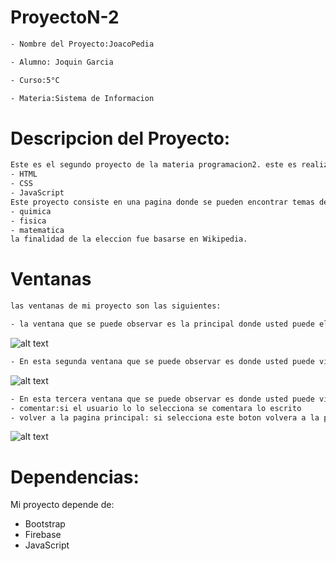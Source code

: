 # ProyectoN-2
```sh
- Nombre del Proyecto:JoacoPedia

- Alumno: Joquin Garcia

- Curso:5°C

- Materia:Sistema de Informacion
```


# Descripcion del Proyecto:
```sh
Este es el segundo proyecto de la materia programacion2. este es realizado mediante los lenguajes:
- HTML
- CSS
- JavaScript
Este proyecto consiste en una pagina donde se pueden encontrar temas de materias como por EJ:
- quimica
- fisica
- matematica
la finalidad de la eleccion fue basarse en Wikipedia.
```




# Ventanas
```sh
las ventanas de mi proyecto son las siguientes:

- la ventana que se puede observar es la principal donde usted puede elegir que materia quiere ver seleccionando una imagen,ademas hay un texto arriba de la imagen(ver un canal de mucha ayuda), y si el usuario la selecciona lo llevara a un canal de youtube de la respectiva materia elegida. Tambien hay una barra ubicada en la parte superior de la pagina donde se puede un usuario loguearse con su cuenta de google. A la derecha del boton de google hay otro boton, su funcion es llevar al usuario a otra pagina para asi luego poder crear un comentario(esta pagina la podra ver luego mas adelante) 
```
![alt text](https://firebasestorage.googleapis.com/v0/b/joacopedia.appspot.com/o/pan1?alt=media&token=9a3b0b80-a965-4049-91ce-13fcda37e9a7 "Logo Title Text 1")
```sh
- En esta segunda ventana que se puede observar es donde usted puede visualizar la informacion de la materia que selecciono, ademas hay una barra ubicada en la parte superior de la pagina donde se puede un usuario puede cambiar de materia sin volver a el inicio y tambien al la izquierda se le informa en que materia esta situado el usuario.
```
![alt text](https://firebasestorage.googleapis.com/v0/b/joacopedia.appspot.com/o/segpag?alt=media&token=467580e2-67ab-455f-94cf-05649dc7141b)

```sh
- En esta tercera ventana que se puede observar es donde usted puede visualizar tres cuadros de texto para poder crear un comentario,donde ademas hay un dos botones:
- comentar:si el usuario lo lo selecciona se comentara lo escrito
- volver a la pagina principal: si selecciona este boton volvera a la pagina principal
```
![alt text](https://firebasestorage.googleapis.com/v0/b/joacopedia.appspot.com/o/pag3?alt=media&token=b2385827-d6e3-4bee-b4a7-db0b6fd73bda)

# Dependencias:
Mi proyecto depende de:
- Bootstrap
- Firebase
- JavaScript